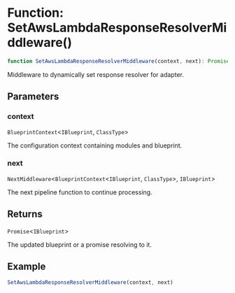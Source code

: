 # Function: SetAwsLambdaResponseResolverMiddleware()

```ts
function SetAwsLambdaResponseResolverMiddleware(context, next): Promise<IBlueprint>;
```

Middleware to dynamically set response resolver for adapter.

## Parameters

### context

`BlueprintContext`\<`IBlueprint`, `ClassType`\>

The configuration context containing modules and blueprint.

### next

`NextMiddleware`\<`BlueprintContext`\<`IBlueprint`, `ClassType`\>, `IBlueprint`\>

The next pipeline function to continue processing.

## Returns

`Promise`\<`IBlueprint`\>

The updated blueprint or a promise resolving to it.

## Example

```typescript
SetAwsLambdaResponseResolverMiddleware(context, next)
```
